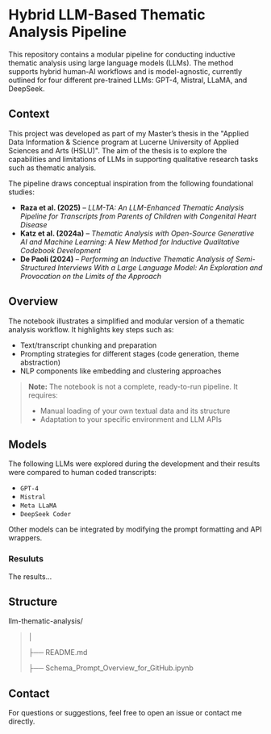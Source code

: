 # Hybrid LLM-Based Thematic Analysis Pipeline

This repository contains a modular pipeline for conducting inductive thematic analysis using large language models (LLMs). The method supports hybrid human-AI workflows and is model-agnostic, currently outlined for four different pre-trained LLMs: GPT-4, Mistral, LLaMA, and DeepSeek.

## Context

This project was developed as part of my Master’s thesis in the "Applied Data Information & Science program at Lucerne University of Applied Sciences and Arts (HSLU)". The aim of the thesis is to explore the capabilities and limitations of LLMs in supporting qualitative research tasks such as thematic analysis.

The pipeline draws conceptual inspiration from the following foundational studies:

- **Raza et al. (2025)** – *LLM-TA: An LLM-Enhanced Thematic Analysis Pipeline for Transcripts from Parents of Children with Congenital Heart Disease*
- **Katz et al. (2024a)** – *Thematic Analysis with Open-Source Generative AI and Machine Learning: A New Method for Inductive Qualitative Codebook Development*
- **De Paoli (2024)** – *Performing an Inductive Thematic Analysis of Semi-Structured Interviews With a Large Language Model: An Exploration and Provocation on the Limits of the Approach*

## Overview

The notebook illustrates a simplified and modular version of a thematic analysis workflow. It highlights key steps such as:

- Text/transcript chunking and preparation
- Prompting strategies for different stages (code generation, theme abstraction)
- NLP components like embedding and clustering approaches

> **Note:** The notebook is not a complete, ready-to-run pipeline. It requires:
> - Manual loading of your own textual data and its structure
> - Adaptation to your specific environment and LLM APIs

## Models

The following LLMs were explored during the development and their results were compared to human coded transcripts:

- `GPT-4`
- `Mistral`
- `Meta LLaMA`
- `DeepSeek Coder`

Other models can be integrated by modifying the prompt formatting and API wrappers.

### Resuluts

The results...

## Structure

llm-thematic-analysis/

> │
> 
> ├── README.md
> 
> ├── Schema_Prompt_Overview_for_GitHub.ipynb  

## Contact

For questions or suggestions, feel free to open an issue or contact me directly.

